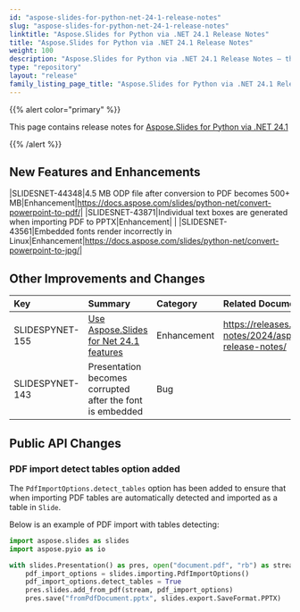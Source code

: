```yaml
---
id: "aspose-slides-for-python-net-24-1-release-notes"
slug: "aspose-slides-for-python-net-24-1-release-notes"
linktitle: "Aspose.Slides for Python via .NET 24.1 Release Notes"
title: "Aspose.Slides for Python via .NET 24.1 Release Notes"
weight: 100
description: "Aspose.Slides for Python via .NET 24.1 Release Notes – the latest updates and fixes."
type: "repository"
layout: "release"
family_listing_page_title: "Aspose.Slides for Python via .NET 24.1 Release Notes"
---
```


{{% alert color="primary" %}} 

This page contains release notes for [Aspose.Slides for Python via .NET 24.1](https://pypi.org/project/Aspose.Slides/24.1/)

{{% /alert %}} 

## New Features and Enhancements
|SLIDESNET-44348|4.5 MB ODP file after conversion to PDF becomes 500+ MB|Enhancement|<https://docs.aspose.com/slides/python-net/convert-powerpoint-to-pdf/>|
|SLIDESNET-43871|Individual text boxes are generated when importing PDF to PPTX|Enhancement| |
|SLIDESNET-43561|Embedded fonts render incorrectly in Linux|Enhancement|<https://docs.aspose.com/slides/python-net/convert-powerpoint-to-jpg/>|

## Other Improvements and Changes
|**Key**|**Summary**|**Category**|**Related Documentation**|
| :- | :- | :- | :- |
|SLIDESPYNET-155|[Use Aspose.Slides for Net 24.1 features](/slides/net/release-notes/2024/aspose-slides-for-net-24-1-release-notes/)|Enhancement|<https://releases.aspose.com/slides/net/release-notes/2024/aspose-slides-for-net-24-1-release-notes/>|
|SLIDESPYNET-143|Presentation becomes corrupted after the font is embedded|Bug| |

## Public API Changes

### PDF import detect tables option added

The `PdfImportOptions.detect_tables` option has been added to ensure that when importing PDF tables are automatically detected and imported as a table in `Slide`.

Below is an example of PDF import with tables detecting:

``` python
import aspose.slides as slides
import aspose.pyio as io

with slides.Presentation() as pres, open("document.pdf", "rb") as stream:
    pdf_import_options = slides.importing.PdfImportOptions()
    pdf_import_options.detect_tables = True
    pres.slides.add_from_pdf(stream, pdf_import_options)
    pres.save("fromPdfDocument.pptx", slides.export.SaveFormat.PPTX)
```
